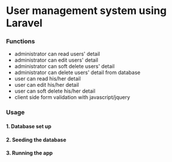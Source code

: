 <h1>User management system using Laravel </h1>
<h3>Functions</h3>
<ul>
    <li>administrator can read users' detail</li>
    <li>administrator can edit users' detail</li>
    <li>administrator can soft delete users' detail</li>
    <li>administrator can delete users' detail from database</li>
    <li>user can read his/her detail</li>
    <li>user can edit his/her detail</li>
    <li>user can soft delete his/her detail</li>
    <li>client side form validation with javascript/jquery</li>
    </ul>
    <h3>Usage</h3>
     <h4>1. Database set up </h4>
     <h4>2. Seeding the database </h4>
     <h4>3. Running the app </h4>
   
